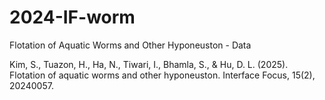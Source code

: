 # 2024-IF-worm
Flotation of Aquatic Worms and Other Hyponeuston - Data

Kim, S., Tuazon, H., Ha, N., Tiwari, I., Bhamla, S., & Hu, D. L. (2025). Flotation of aquatic worms and other hyponeuston. Interface Focus, 15(2), 20240057.
